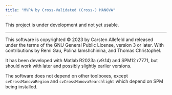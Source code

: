 ```yaml
---
title: "MVPA by Cross-Validated (Cross-) MANOVA"
---
```


This project is under development and not yet usable.

***

This software is copyrighted © 2023 by Carsten Allefeld and released under the terms of the GNU General Public License, version 3 or later. With contributions by Remi Gau, Polina Iamshchinina, and Thomas Christophel.

It has been developed with Matlab R2023a (v9.14) and SPM12 r7771, but should work with later and possibly slightly earlier versions.

The software does not depend on other toolboxes, except `cvCrossManovaRegion` and `cvCrossManovaSearchlight` which depend on SPM being installed.
